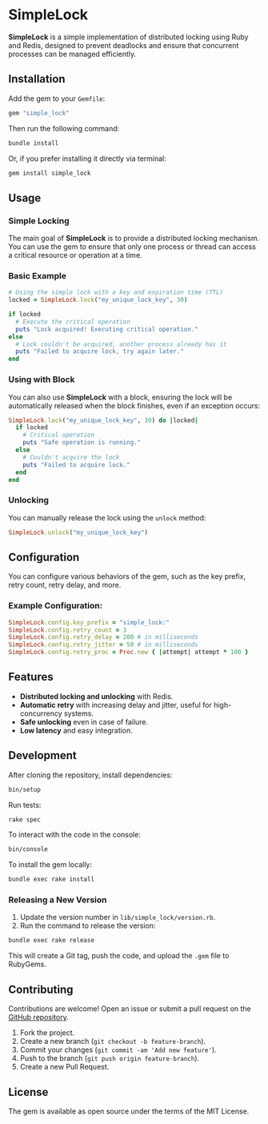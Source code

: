 
# SimpleLock

**SimpleLock** is a simple implementation of distributed locking using Ruby and Redis, designed to prevent deadlocks and ensure that concurrent processes can be managed efficiently.

## Installation

Add the gem to your `Gemfile`:

```ruby
gem "simple_lock"
```

Then run the following command:

```bash
bundle install
```

Or, if you prefer installing it directly via terminal:

```bash
gem install simple_lock
```

## Usage

### Simple Locking

The main goal of **SimpleLock** is to provide a distributed locking mechanism. You can use the gem to ensure that only one process or thread can access a critical resource or operation at a time.

### Basic Example

```ruby
# Using the simple lock with a key and expiration time (TTL)
locked = SimpleLock.lock("my_unique_lock_key", 30)

if locked
  # Execute the critical operation
  puts "Lock acquired! Executing critical operation."
else
  # Lock couldn't be acquired, another process already has it
  puts "Failed to acquire lock, try again later."
end
```

### Using with Block

You can also use **SimpleLock** with a block, ensuring the lock will be automatically released when the block finishes, even if an exception occurs:

```ruby
SimpleLock.lock("my_unique_lock_key", 30) do |locked|
  if locked
    # Critical operation
    puts "Safe operation is running."
  else
    # Couldn't acquire the lock
    puts "Failed to acquire lock."
  end
end
```

### Unlocking

You can manually release the lock using the `unlock` method:

```ruby
SimpleLock.unlock("my_unique_lock_key")
```

## Configuration

You can configure various behaviors of the gem, such as the key prefix, retry count, retry delay, and more.

### Example Configuration:

```ruby
SimpleLock.config.key_prefix = "simple_lock:"
SimpleLock.config.retry_count = 3
SimpleLock.config.retry_delay = 200 # in milliseconds
SimpleLock.config.retry_jitter = 50 # in milliseconds
SimpleLock.config.retry_proc = Proc.new { |attempt| attempt * 100 }
```

## Features

- **Distributed locking and unlocking** with Redis.
- **Automatic retry** with increasing delay and jitter, useful for high-concurrency systems.
- **Safe unlocking** even in case of failure.
- **Low latency** and easy integration.

## Development

After cloning the repository, install dependencies:

```bash
bin/setup
```

Run tests:

```bash
rake spec
```

To interact with the code in the console:

```bash
bin/console
```

To install the gem locally:

```bash
bundle exec rake install
```

### Releasing a New Version

1. Update the version number in `lib/simple_lock/version.rb`.
2. Run the command to release the version:

```bash
bundle exec rake release
```

This will create a Git tag, push the code, and upload the `.gem` file to RubyGems.

## Contributing

Contributions are welcome! Open an issue or submit a pull request on the [GitHub repository](https://github.com/caiodsc/simple_lock).

1. Fork the project.
2. Create a new branch (`git checkout -b feature-branch`).
3. Commit your changes (`git commit -am 'Add new feature'`).
4. Push to the branch (`git push origin feature-branch`).
5. Create a new Pull Request.

## License

The gem is available as open source under the terms of the MIT License.
